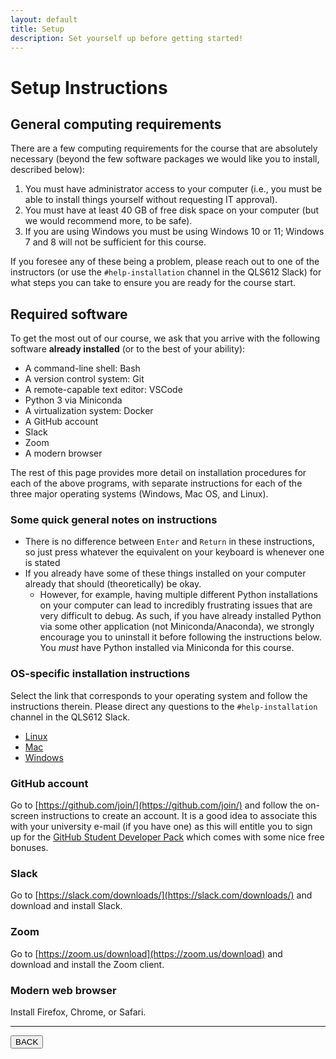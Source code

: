 ```yaml
---
layout: default
title: Setup
description: Set yourself up before getting started!
---
```


# Setup Instructions

## General computing requirements

There are a few computing requirements for the course that are absolutely
necessary (beyond the few software packages we would like you to install,
described below):

1. You must have administrator access to your computer (i.e., you must be able
   to install things yourself without requesting IT approval).
1. You must have at least 40 GB of free disk space on your computer (but we
   would recommend more, to be safe).
1. If you are using Windows you must be using Windows 10 or 11; Windows 7 and 8
   will not be sufficient for this course.

If you foresee any of these being a problem, please reach out to one of the
instructors (or use the `#help-installation` channel in the QLS612 Slack) for
what steps you can take to ensure you are ready for the course start.

## Required software

To get the most out of our course, we ask that you arrive with the following
software **already installed** (or to the best of your ability):

- A command-line shell: Bash
- A version control system: Git
- A remote-capable text editor: VSCode
- Python 3 via Miniconda
- A virtualization system: Docker
- A GitHub account
- Slack
- Zoom
- A modern browser

The rest of this page provides more detail on installation procedures for each
of the above programs, with separate instructions for each of the three major
operating systems (Windows, Mac OS, and Linux).

### Some quick general notes on instructions

- There is no difference between `Enter` and `Return` in these instructions, so
  just press whatever the equivalent on your keyboard is whenever one is stated
- If you already have some of these things installed on your computer already
  that should (theoretically) be okay.
  - However, for example, having multiple different Python installations on your
    computer can lead to incredibly frustrating issues that are very difficult
    to debug. As such, if you have already installed Python via some other
    application (not Miniconda/Anaconda), we strongly encourage you to uninstall
    it before following the instructions below. You _must_ have Python installed
    via Miniconda for this course.

### OS-specific installation instructions

Select the link that corresponds to your operating system and follow the
instructions therein. Please direct any questions to the `#help-installation`
channel in the QLS612 Slack.

- [Linux](./linux.html)
- [Mac](./mac.html)
- [Windows](./windows.html)

### GitHub account

Go to [https://github.com/join/](https://github.com/join/) and follow the
on-screen instructions to create an account. It is a good idea to associate this
with your university e-mail (if you have one) as this will entitle you to sign
up for the [GitHub Student Developer Pack](https://education.github.com/pack)
which comes with some nice free bonuses.

### Slack

Go to [https://slack.com/downloads/](https://slack.com/downloads/) and download
and install Slack.

### Zoom

Go to [https://zoom.us/download](https://zoom.us/download) and download and
install the Zoom client.

### Modern web browser

Install Firefox, Chrome, or Safari.

---

<a href="../"><button>BACK</button></a>
